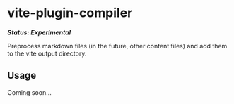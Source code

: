 # vite-plugin-compiler

***Status: Experimental***

Preprocess markdown files (in the future, other content files) and add them to the vite output directory.

## Usage

Coming soon...
